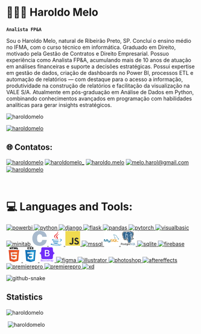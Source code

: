 # 👩🏻‍💻 Haroldo Melo

**`Analista FP&A`**

Sou o Haroldo Melo, natural de Ribeirão Preto, SP. Concluí o ensino médio no IFMA, com o curso técnico em informática. Graduado em Direito, motivado pela Gestão de Contratos e Direito Empresarial. Possuo experiência como Analista FP&A, acumulando mais de 10 anos de atuação em análises financeiras e suporte a decisões estratégicas. Possui expertise em gestão de dados, criação de dashboards no Power BI, processos ETL e automação de relatórios — com destaque para o acesso a informação, produtividade na construção de relatórios e facilitação da visualização na VALE S/A. Atualmente em pós-graduação em Análise de Dados em Python, combinando conhecimentos avançados em programação com habilidades analíticas para gerar insights estratégicos. 

<p align="left"> <img src="https://komarev.com/ghpvc/?username=haroldomelo&label=Profile%20views&color=0e75b6&style=flat" alt="haroldomelo" /> </p>

<p align="left"> <a href="https://github.com/ryo-ma/github-profile-trophy"><img src="https://github-profile-trophy.vercel.app/?username=haroldomelo" alt="haroldomelo" /></a> </p>

## 🌐 Contatos:
<a href="https://linkedin.com/in/haroldomelo" target="blank"><img align="center" src="https://raw.githubusercontent.com/rahuldkjain/github-profile-readme-generator/master/src/images/icons/Social/linked-in-alt.svg" alt="haroldomelo" height="30" width="40" /></a>
<a href="https://www.facebook.com/haroldo.lmelo" target="blank"><img align="center" src="https://raw.githubusercontent.com/rahuldkjain/github-profile-readme-generator/master/src/images/icons/Social/facebook.svg" alt="haroldomelo_" height="30" width="40" /></a>
<a href="https://instagram.com/haroldo.melo" target="blank"><img align="center" src="https://raw.githubusercontent.com/rahuldkjain/github-profile-readme-generator/master/src/images/icons/Social/instagram.svg" alt="haroldo.melo" height="30" width="40" /></a>
<a href="mailto:melo.harol@gmail.com" target="blank"><img align="center" src="https://upload.wikimedia.org/wikipedia/commons/thumb/7/7e/Gmail_icon_%282020%29.svg/2560px-Gmail_icon_%282020%29.svg.png" alt="melo.harol@gmail.com" height="30" width="40" /></a>
<a href="https://discord.gg/haroldomelo" target="blank"><img align="center" src="https://raw.githubusercontent.com/rahuldkjain/github-profile-readme-generator/master/src/images/icons/Social/discord.svg" alt="haroldomelo" height="30" width="40" /></a>
</p>
</br>

# 💻 Languages and Tools:

<p align="left"> 

<a href="https://www.powerbi.com" target="_blank" rel="noreferrer"> <img src="https://cdn.freelogovectors.net/wp-content/uploads/2023/11/power_bi-logo-freelogovectors.net_.png" alt="powerbi" width="80" height="50"/> </a> <a href="https://www.python.org" target="_blank" rel="noreferrer"> <img src="https://cdn.jsdelivr.net/gh/devicons/devicon@latest/icons/python/python-original-wordmark.svg" alt="python" width="40" height="40"/> </a> <a href="https://www.djangoproject.com/" target="_blank" rel="noreferrer"> <img src="https://cdn.worldvectorlogo.com/logos/django.svg" alt="django" width="40" height="40"/> </a> <a href="https://flask.palletsprojects.com/" target="_blank" rel="noreferrer"> <img src="https://cdn.jsdelivr.net/gh/devicons/devicon@latest/icons/flask/flask-original-wordmark.svg" alt="flask" width="40" height="40"/> </a> <a href="https://pandas.pydata.org/" target="_blank" rel="noreferrer"> <img src="https://cdn.jsdelivr.net/gh/devicons/devicon@latest/icons/pandas/pandas-original-wordmark.svg" alt="pandas" width="40" height="40"/> </a> <a href="https://pytorch.org/" target="_blank" rel="noreferrer"> <img src="https://www.vectorlogo.zone/logos/pytorch/pytorch-icon.svg" alt="pytorch" width="40" height="40"/> </a> <a href="https://visualstudio.microsoft.com/" target="_blank" rel="noreferrer"> <img src="https://cdn.jsdelivr.net/gh/devicons/devicon@latest/icons/visualbasic/visualbasic-original.svg" alt="visualbasic" width="40" height="40"/> </a> <a href="https://www.minitab.com/" target="_blank" rel="noreferrer"> <img src="https://cdn.jsdelivr.net/gh/devicons/devicon@latest/icons/minitab/minitab-original.svg" alt="minitab" width="40" height="40"/> </a> <a href="https://www.cprogramming.com/" target="_blank" rel="noreferrer"> <img src="https://raw.githubusercontent.com/devicons/devicon/master/icons/c/c-original.svg" alt="c" width="40" height="40"/> </a> <a href="https://www.java.com" target="_blank" rel="noreferrer"> <img src="https://raw.githubusercontent.com/devicons/devicon/master/icons/java/java-original.svg" alt="java" width="40" height="40"/> </a> <a href="https://developer.mozilla.org/en-US/docs/Web/JavaScript" target="_blank" rel="noreferrer"> <img src="https://raw.githubusercontent.com/devicons/devicon/master/icons/javascript/javascript-original.svg" alt="javascript" width="40" height="40"/> </a> <a href="https://www.microsoft.com/en-us/sql-server" target="_blank" rel="noreferrer"> <img src="https://www.svgrepo.com/show/303229/microsoft-sql-server-logo.svg" alt="mssql" width="40" height="40"/> </a> <a href="https://www.mysql.com/" target="_blank" rel="noreferrer"> <img src="https://raw.githubusercontent.com/devicons/devicon/master/icons/mysql/mysql-original-wordmark.svg" alt="mysql" width="40" height="40"/> </a> <a href="https://www.postgresql.org" target="_blank" rel="noreferrer"> <img src="https://raw.githubusercontent.com/devicons/devicon/master/icons/postgresql/postgresql-original-wordmark.svg" alt="postgresql" width="40" height="40"/> </a> <a href="https://www.sqlite.org/" target="_blank" rel="noreferrer"> <img src="https://www.vectorlogo.zone/logos/sqlite/sqlite-icon.svg" alt="sqlite" width="40" height="40"/> </a> <a href="https://firebase.google.com/" target="_blank" rel="noreferrer"> <img src="https://www.vectorlogo.zone/logos/firebase/firebase-icon.svg" alt="firebase" width="40" height="40"/> </a>  <a href="https://www.w3.org/html/" target="_blank" rel="noreferrer"> <img src="https://raw.githubusercontent.com/devicons/devicon/master/icons/html5/html5-original-wordmark.svg" alt="html5" width="40" height="40"/> </a> <a href="https://www.w3schools.com/css/" target="_blank" rel="noreferrer"> <img src="https://raw.githubusercontent.com/devicons/devicon/master/icons/css3/css3-original-wordmark.svg" alt="css3" width="40" height="40"/> </a> <a href="https://getbootstrap.com" target="_blank" rel="noreferrer"> <img src="https://raw.githubusercontent.com/devicons/devicon/master/icons/bootstrap/bootstrap-plain-wordmark.svg" alt="bootstrap" width="40" height="40"/> </a> <a href="https://www.figma.com/" target="_blank" rel="noreferrer"> <img src="https://www.vectorlogo.zone/logos/figma/figma-icon.svg" alt="figma" width="40" height="40"/> </a> <a href="https://www.adobe.com/in/products/illustrator.html" target="_blank" rel="noreferrer"> <img src="https://www.vectorlogo.zone/logos/adobe_illustrator/adobe_illustrator-icon.svg" alt="illustrator" width="40" height="40"/> </a> <a href="https://www.photoshop.com/en" target="_blank" rel="noreferrer"> <img src="https://cdn.jsdelivr.net/gh/devicons/devicon@latest/icons/photoshop/photoshop-original.svg" alt="photoshop" width="40" height="40"/> </a> <a href="https://www.photoshop.com/en" target="_blank" rel="noreferrer"> <img src="https://cdn.jsdelivr.net/gh/devicons/devicon@latest/icons/aftereffects/aftereffects-original.svg" alt="aftereffects" width="40" height="40"/> </a> <a href="https://www.photoshop.com/en" target="_blank" rel="noreferrer"> <img src="https://cdn.jsdelivr.net/gh/devicons/devicon@latest/icons/premierepro/premierepro-original.svg" alt="premierepro" width="40" height="40"/> </a> <a href="https://www.photoshop.com/en" target="_blank" rel="noreferrer"> <img src="https://cdn.jsdelivr.net/gh/devicons/devicon@latest/icons/dreamweaver/dreamweaver-original.svg" alt="premierepro" width="40" height="40"/> </a> <a href="https://www.adobe.com/products/xd.html" target="_blank" rel="noreferrer"> <img src="https://cdn.jsdelivr.net/gh/devicons/devicon@latest/icons/xd/xd-original.svg" alt="xd" width="40" height="40"/> </a>

</p>


<picture>
  <source media="(prefers-color-scheme: dark)" srcset="https://raw.githubusercontent.com/tobiasmeyhoefer/tobiasmeyhoefer/output/github-snake-dark.svg" />
  <source media="(prefers-color-scheme: light)" srcset="https://raw.githubusercontent.com/tobiasmeyhoefer/tobiasmeyhoefer/output/github-snake.svg" />
  <img alt="github-snake" src="https://raw.githubusercontent.com/tobiasmeyhoefer/tobiasmeyhoefer/output/github-snake.svg" />
</picture>

## Statistics

<p><img align="center" src="https://github-readme-streak-stats.herokuapp.com/?user=haroldomelo&theme=tokyonight&layout=compact&custom_title=Estatísticas" alt="haroldomelo" /></p> 

<p>&nbsp;<img align="center" src="https://github-readme-stats.vercel.app/api?username=haroldomelo&show_icons=true&theme=tokyonight&title_color=e4bb25&text_color=e4bb25&locale=en&layout=compact&custom_title=Statistics" alt="haroldomelo" /></p>

<!-- <img 
      align="left" 
      alt="GitHub Stats" 
      height="200" 
      src="https://github-readme-stats.vercel.app/api/top-langs/?username=Haroldomelo&theme=tokyonight&layout=compact&custom_title=Tecnologias&langs_count=9" 
  /> -->

<!-- <p><img align="left" src="https://github-readme-stats.vercel.app/api/top-langs?username=haroldomelo&show_icons=true&theme=merko&title_color=e4bb25&text_color=e4bb25&locale=en&layout=compact" alt="haroldomelo" /></p> -->
